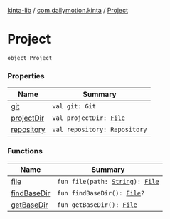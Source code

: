 [kinta-lib](../../index.md) / [com.dailymotion.kinta](../index.md) / [Project](./index.md)

# Project

`object Project`

### Properties

| Name | Summary |
|---|---|
| [git](git.md) | `val git: Git` |
| [projectDir](project-dir.md) | `val projectDir: `[`File`](https://docs.oracle.com/javase/6/docs/api/java/io/File.html) |
| [repository](repository.md) | `val repository: Repository` |

### Functions

| Name | Summary |
|---|---|
| [file](file.md) | `fun file(path: `[`String`](https://kotlinlang.org/api/latest/jvm/stdlib/kotlin/-string/index.html)`): `[`File`](https://docs.oracle.com/javase/6/docs/api/java/io/File.html) |
| [findBaseDir](find-base-dir.md) | `fun findBaseDir(): `[`File`](https://docs.oracle.com/javase/6/docs/api/java/io/File.html)`?` |
| [getBaseDir](get-base-dir.md) | `fun getBaseDir(): `[`File`](https://docs.oracle.com/javase/6/docs/api/java/io/File.html) |
